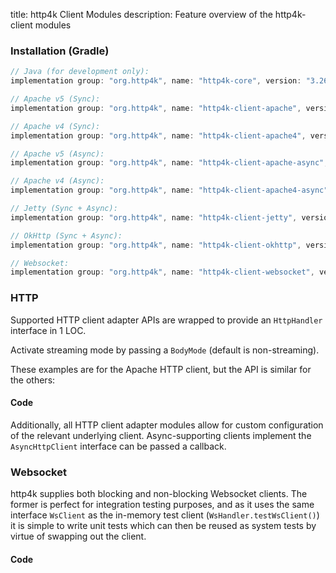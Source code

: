 title: http4k Client Modules
description: Feature overview of the http4k-client modules

### Installation (Gradle)

```groovy
// Java (for development only):
implementation group: "org.http4k", name: "http4k-core", version: "3.261.0"

// Apache v5 (Sync): 
implementation group: "org.http4k", name: "http4k-client-apache", version: "3.261.0"

// Apache v4 (Sync): 
implementation group: "org.http4k", name: "http4k-client-apache4", version: "3.261.0"

// Apache v5 (Async): 
implementation group: "org.http4k", name: "http4k-client-apache-async", version: "3.261.0"

// Apache v4 (Async): 
implementation group: "org.http4k", name: "http4k-client-apache4-async", version: "3.261.0"

// Jetty (Sync + Async): 
implementation group: "org.http4k", name: "http4k-client-jetty", version: "3.261.0"

// OkHttp (Sync + Async): 
implementation group: "org.http4k", name: "http4k-client-okhttp", version: "3.261.0"

// Websocket: 
implementation group: "org.http4k", name: "http4k-client-websocket", version: "3.261.0"
```

### HTTP
Supported HTTP client adapter APIs are wrapped to provide an `HttpHandler` interface in 1 LOC.

Activate streaming mode by passing a `BodyMode` (default is non-streaming).

These examples are for the Apache HTTP client, but the API is similar for the others:

#### Code [<img class="octocat"/>](https://github.com/http4k/http4k/blob/master/src/docs/guide/modules/clients/example_http.kt)

<script src="https://gist-it.appspot.com/https://github.com/http4k/http4k/blob/master/src/docs/guide/modules/clients/example_http.kt"></script>

Additionally, all HTTP client adapter modules allow for custom configuration of the relevant underlying client. Async-supporting clients implement the `AsyncHttpClient` interface can be passed a callback.

### Websocket
http4k supplies both blocking and non-blocking Websocket clients. The former is perfect for integration testing purposes, and as it uses the same interface `WsClient` as the in-memory test client (`WsHandler.testWsClient()`) it is simple to write unit tests which can then be reused as system tests by virtue of swapping out the client.

#### Code [<img class="octocat"/>](https://github.com/http4k/http4k/blob/master/src/docs/guide/modules/clients/example_websocket.kt)

<script src="https://gist-it.appspot.com/https://github.com/http4k/http4k/blob/master/src/docs/guide/modules/clients/example_websocket.kt"></script>

